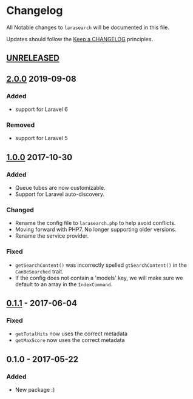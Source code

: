 # Changelog

All Notable changes to `larasearch` will be documented in this file.

Updates should follow the [Keep a CHANGELOG](http://keepachangelog.com/) principles.

## [UNRELEASED]

## [2.0.0] 2019-09-08

### Added
- support for Laravel 6

### Removed
- support for Laravel 5

## [1.0.0] 2017-10-30

### Added
- Queue tubes are now customizable.
- Support for Laravel auto-discovery.

### Changed
- Rename the config file to `larasearch.php` to help avoid conflicts.
- Moving forward with PHP7. No longer supporting older versions.
- Rename the service provider.

### Fixed
- `getSearchContent()` was incorrectly spelled `gtSearchContent()` in the `CanBeSearched` trait.
- If the config does not contain a 'models' key, we will make sure we default to an array in the `IndexCommand`.

## [0.1.1] - 2017-06-04

### Fixed
- `getTotalHits` now uses the correct metadata
- `getMaxScore` now uses the correct metadata

## 0.1.0 - 2017-05-22

### Added
- New package :)

[unreleased]: https://github.com/browner12/larasearch/compare/v2.0.0...HEAD
[2.0.0]: https://github.com/browner12/larasearch/compare/v1.0.0...v2.0.0
[1.0.0]: https://github.com/browner12/larasearch/compare/v0.1.1...v1.0.0
[0.1.1]: https://github.com/browner12/larasearch/compare/v0.1.0...v0.1.1
